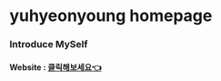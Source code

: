 # yuhyeonyoung homepage
<h3>Introduce MySelf</h3>
<h4>Website : <a href="https://lee-dongwook.github.io/">클릭해보세요👈</a></h4>
